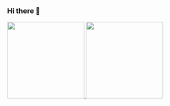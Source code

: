 ### Hi there 👋
<div>
  <a href="https://github.com/ogustavobrandao">
  <img height="180em" src="https://github-readme-stats.vercel.app/api?username=ogustavobrandao&show_icons=true&theme=tokyonight&include_all_commits=true"/>
  <img height="180em" src="https://github-readme-stats.vercel.app/api/top-langs/?username=ogustavobrandao&layout=compact&langs_count=16&theme=tokyonight"/>
</div>
